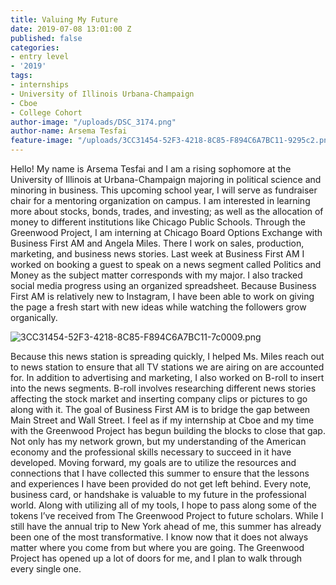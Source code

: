 ```yaml
---
title: Valuing My Future
date: 2019-07-08 13:01:00 Z
published: false
categories:
- entry level
- '2019'
tags:
- internships
- University of Illinois Urbana-Champaign
- Cboe
- College Cohort
author-image: "/uploads/DSC_3174.png"
author-name: Arsema Tesfai
feature-image: "/uploads/3CC31454-52F3-4218-8C85-F894C6A7BC11-9295c2.png"
---
```


Hello! My name is Arsema Tesfai and I am a rising sophomore at the University of Illinois at Urbana-Champaign majoring in political science and minoring in business. This upcoming school year, I will serve as fundraiser chair for a mentoring organization on campus. I am interested in learning more about stocks, bonds, trades, and investing; as well as the allocation of money to different institutions like Chicago Public Schools. Through the Greenwood Project, I am interning at Chicago Board Options Exchange with Business First AM and Angela Miles. There I work on sales, production, marketing, and business news stories. Last week at Business First AM I worked on booking a guest to speak on a news segment called Politics and Money as the subject matter corresponds with my major. I also tracked social media progress using an organized spreadsheet. Because Business First AM is relatively new to Instagram, I have been able to work on giving the page a fresh start with new ideas while watching the followers grow organically.
 
![3CC31454-52F3-4218-8C85-F894C6A7BC11-7c0009.png](/uploads/3CC31454-52F3-4218-8C85-F894C6A7BC11-7c0009.png)

Because this news station is spreading quickly, I helped Ms. Miles reach out to news station to ensure that all TV stations we are airing on are accounted for. In addition to advertising and marketing, I also worked on B-roll to insert into the news segments. B-roll involves researching different news stories affecting the stock market and inserting company clips or pictures to go along with it. The goal of Business First AM is to bridge the gap between Main Street and Wall Street. I feel as if my internship at Cboe and my time with the Greenwood Project has begun building the blocks to close that gap. Not only has my network grown, but my understanding of the American economy and the professional skills necessary to succeed in it have developed. Moving forward, my goals are to utilize the resources and connections that I have collected this summer to ensure that the lessons and experiences I have been provided do not get left behind.
Every note, business card, or handshake is valuable to my future in the professional world. Along with utilizing all of my tools, I hope to pass along some of the tokens I’ve received from The Greenwood Project to future scholars. While I still have the annual trip to New York ahead of me, this summer has already been one of the most transformative. I know now that it does not always matter where you come from but where you are going. The Greenwood Project has opened up a lot of doors for me, and I plan to walk through every single one. 
